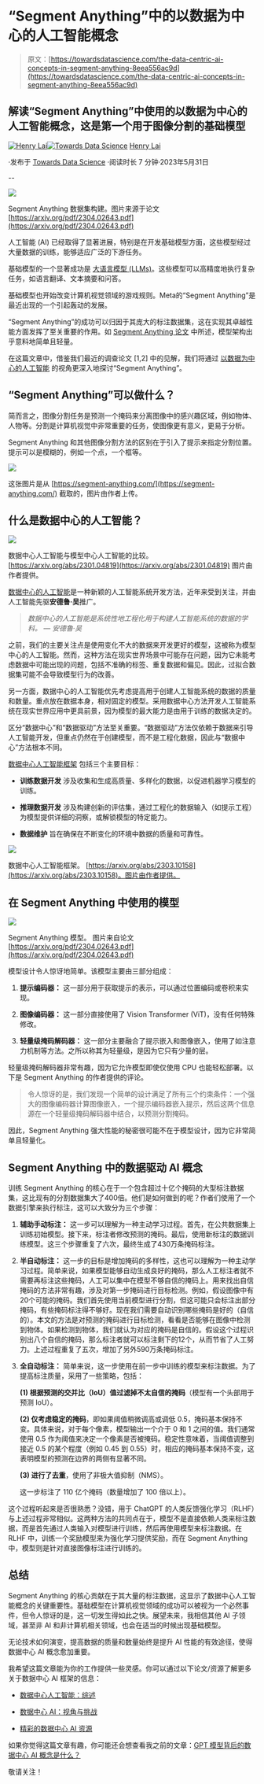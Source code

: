 # “Segment Anything”中的以数据为中心的人工智能概念

> 原文：[https://towardsdatascience.com/the-data-centric-ai-concepts-in-segment-anything-8eea556ac9d](https://towardsdatascience.com/the-data-centric-ai-concepts-in-segment-anything-8eea556ac9d)

## 解读“Segment Anything”中使用的以数据为中心的人工智能概念，这是第一个用于图像分割的基础模型

[](https://medium.com/@a0987284901?source=post_page-----8eea556ac9d--------------------------------)[![Henry Lai](../Images/eaa1b4eb6f6cebc131f4cf0cfdd4cda7.png)](https://medium.com/@a0987284901?source=post_page-----8eea556ac9d--------------------------------)[](https://towardsdatascience.com/?source=post_page-----8eea556ac9d--------------------------------)[![Towards Data Science](../Images/a6ff2676ffcc0c7aad8aaf1d79379785.png)](https://towardsdatascience.com/?source=post_page-----8eea556ac9d--------------------------------) [Henry Lai](https://medium.com/@a0987284901?source=post_page-----8eea556ac9d--------------------------------)

·发布于 [Towards Data Science](https://towardsdatascience.com/?source=post_page-----8eea556ac9d--------------------------------) ·阅读时长 7 分钟·2023年5月31日

--

![](../Images/48aef715050a81cdac17d39e62afc269.png)

Segment Anything 数据集构建。图片来源于论文 [https://arxiv.org/pdf/2304.02643.pdf](https://arxiv.org/pdf/2304.02643.pdf)

人工智能 (AI) 已经取得了显著进展，特别是在开发基础模型方面，这些模型经过大量数据的训练，能够适应广泛的下游任务。

基础模型的一个显著成功是 [大语言模型 (LLMs)](https://medium.com/towards-data-science/what-are-the-data-centric-ai-concepts-behind-gpt-models-a590071bb727)。这些模型可以高精度地执行复杂任务，如语言翻译、文本摘要和问答。

基础模型也开始改变计算机视觉领域的游戏规则。Meta的“Segment Anything”是最近出现的一个引起轰动的发展。

“Segment Anything”的成功可以归因于其庞大的标注数据集，这在实现其卓越性能方面发挥了至关重要的作用。如 [Segment Anything 论文](https://arxiv.org/pdf/2304.02643.pdf) 中所述，模型架构出乎意料地简单且轻量。

在这篇文章中，借鉴我们最近的调查论文 [1,2] 中的见解，我们将通过 [以数据为中心的人工智能](https://github.com/daochenzha/data-centric-AI) 的视角更深入地探讨“Segment Anything”。

## “Segment Anything”可以做什么？

简而言之，图像分割任务是预测一个掩码来分离图像中的感兴趣区域，例如物体、人物等。分割是计算机视觉中非常重要的任务，使图像更有意义，更易于分析。

Segment Anything 和其他图像分割方法的区别在于引入了提示来指定分割位置。提示可以是模糊的，例如一个点，一个框等。

![](../Images/24a3ffd16299a8fdbe0f9bfbe0c5cb23.png)

这张图片是从 [https://segment-anything.com/](https://segment-anything.com/) 截取的，图片由作者上传。

## 什么是数据中心的人工智能？

![](../Images/71b0afd9544c0075ce9be397d7884629.png)

数据中心人工智能与模型中心人工智能的比较。 [https://arxiv.org/abs/2301.04819](https://arxiv.org/abs/2301.04819) 图片由作者提供。

[数据中心的人工智能](https://github.com/daochenzha/data-centric-AI)是一种新颖的人工智能系统开发方法，近年来受到关注，并由人工智能先驱**安德鲁·吴**推广。

> *数据中心的人工智能是系统性地工程化用于构建人工智能系统的数据的学科。 — 安德鲁·吴*

之前，我们的主要关注点是使用变化不大的数据来开发更好的模型，这被称为模型中心的人工智能。然而，这种方法在现实世界场景中可能存在问题，因为它未能考虑数据中可能出现的问题，包括不准确的标签、重复数据和偏见。因此，过拟合数据集可能不会导致模型行为的改善。

另一方面，数据中心的人工智能优先考虑提高用于创建人工智能系统的数据的质量和数量。重点放在数据本身，相对固定的模型。采用数据中心方法开发人工智能系统在现实世界应用中更具前景，因为模型的最大能力是由用于训练的数据决定的。

区分“数据中心”和“数据驱动”方法至关重要。“数据驱动”方法仅依赖于数据来引导人工智能开发，但重点仍然在于创建模型，而不是工程化数据，因此与“数据中心”方法根本不同。

[数据中心人工智能框架](https://github.com/daochenzha/data-centric-AI) 包括三个主要目标：

+   **训练数据开发** 涉及收集和生成高质量、多样化的数据，以促进机器学习模型的训练。

+   **推理数据开发** 涉及构建创新的评估集，通过工程化的数据输入（如提示工程）为模型提供详细的洞察，或解锁模型的特定能力。

+   **数据维护** 旨在确保在不断变化的环境中数据的质量和可靠性。

![](../Images/f44d3f3a407f142178b652b3cea13289.png)

数据中心人工智能框架。 [https://arxiv.org/abs/2303.10158](https://arxiv.org/abs/2303.10158)。图片由作者提供。

## 在 Segment Anything 中使用的模型

![](../Images/2cde1db92dc417c8cef702a27ad69fc2.png)

Segment Anything 模型。 图片来自论文 [https://arxiv.org/pdf/2304.02643.pdf](https://arxiv.org/pdf/2304.02643.pdf)

模型设计令人惊讶地简单。该模型主要由三部分组成：

1.  **提示编码器：** 这一部分用于获取提示的表示，可以通过位置编码或卷积来实现。

1.  **图像编码器：** 这一部分直接使用了 Vision Transformer (ViT)，没有任何特殊修改。

1.  **轻量级掩码解码器：** 这一部分主要融合了提示嵌入和图像嵌入，使用了如注意力机制等方法。之所以称其为轻量级，是因为它只有少量的层。

轻量级掩码解码器非常有趣，因为它允许模型即使仅使用 CPU 也能轻松部署。以下是 Segment Anything 的作者提供的评论。

> 令人惊讶的是，我们发现一个简单的设计满足了所有三个约束条件：一个强大的图像编码器计算图像嵌入，一个提示编码器嵌入提示，然后这两个信息源在一个轻量级掩码解码器中结合，以预测分割掩码。

因此，Segment Anything 强大性能的秘密很可能不在于模型设计，因为它非常简单且轻量化。

## Segment Anything 中的数据驱动 AI 概念

训练 Segment Anything 的核心在于一个包含超过十亿个掩码的大型标注数据集，这比现有的分割数据集大了400倍。他们是如何做到的呢？作者们使用了一个数据引擎来执行标注，这可以大致分为三个步骤：

1.  **辅助手动标注：** 这一步可以理解为一种主动学习过程。首先，在公共数据集上训练初始模型。接下来，标注者修改预测的掩码。最后，使用新标注的数据训练模型。这三个步骤重复了六次，最终生成了430万条掩码标注。

1.  **半自动标注：** 这一步的目标是增加掩码的多样性，这也可以理解为一种主动学习过程。简单来说，如果模型能够自动生成良好的掩码，那么人工标注者就不需要再标注这些掩码，人工可以集中在模型不够自信的掩码上。用来找出自信掩码的方法非常有趣，涉及对第一步掩码进行目标检测。例如，假设图像中有20个可能的掩码。我们首先使用当前模型进行分割，但这可能只会标注出部分掩码，有些掩码标注得不够好。现在我们需要自动识别哪些掩码是好的（自信的）。本文的方法是对预测的掩码进行目标检测，看看是否能够在图像中检测到物体。如果检测到物体，我们就认为对应的掩码是自信的。假设这个过程识别出八个自信的掩码，那么标注者就可以标注剩下的12个，从而节省了人工努力。上述过程重复了五次，增加了另外590万条掩码标注。

1.  **全自动标注：** 简单来说，这一步使用在前一步中训练的模型来标注数据。为了提高标注质量，采用了一些策略，包括：

    **(1) 根据预测的交并比（IoU）值过滤掉不太自信的掩码**（模型有一个头部用于预测 IoU）。

    **(2) 仅考虑稳定的掩码**，即如果阈值稍微调高或调低 0.5，掩码基本保持不变。具体来说，对于每个像素，模型输出一个介于 0 和 1 之间的值。我们通常使用 0.5 作为阈值来决定一个像素是否被掩码。稳定性意味着，当阈值调整到接近 0.5 的某个程度（例如 0.45 到 0.55）时，相应的掩码基本保持不变，这表明模型的预测在边界的两侧有显著不同。

    **(3) 进行了去重**，使用了非极大值抑制（NMS）。

    这一步标注了 110 亿个掩码（数量增加了 100 倍以上）。

这个过程听起来是否很熟悉？没错，用于 ChatGPT 的人类反馈强化学习（RLHF）与上述过程非常相似。这两种方法的共同点在于，模型不是直接依赖人类来标注数据，而是首先通过人类输入对模型进行训练，然后再使用模型来标注数据。在 RLHF 中，训练一个奖励模型来为强化学习提供奖励，而在 Segment Anything 中，模型则是针对直接图像标注进行训练的。

## 总结

Segment Anything 的核心贡献在于其大量的标注数据，这显示了数据中心人工智能概念的关键重要性。基础模型在计算机视觉领域的成功可以被视为一个必然事件，但令人惊讶的是，这一切发生得如此之快。展望未来，我相信其他 AI 子领域，甚至非 AI 和非计算机相关领域，也会在适当的时候出现基础模型。

无论技术如何演变，提高数据的质量和数量始终是提升 AI 性能的有效途径，使得数据中心 AI 概念愈加重要。

我希望这篇文章能为你的工作提供一些灵感。你可以通过以下论文/资源了解更多关于数据中心 AI 框架的信息：

+   [数据中心人工智能：综述](https://arxiv.org/abs/2303.10158)

+   [数据中心 AI：视角与挑战](https://arxiv.org/abs/2301.04819)

+   [精彩的数据中心 AI 资源](https://github.com/daochenzha/data-centric-AI)

如果你觉得这篇文章有趣，你可能还会想查看我之前的文章：[GPT 模型背后的数据中心 AI 概念是什么？](https://medium.com/towards-data-science/what-are-the-data-centric-ai-concepts-behind-gpt-models-a590071bb727)

敬请关注！
